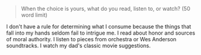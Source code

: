 > When the choice is yours, what do you read, listen to, or watch?
  (50 word limit)

I don't have a rule for determining what I consume because the things that fall into my hands seldom fail to intrigue me.
I read about honor and sources of moral authority.
I listen to pieces from orchestra or Wes Anderson soundtracks.
I watch my dad's classic movie suggestions.
